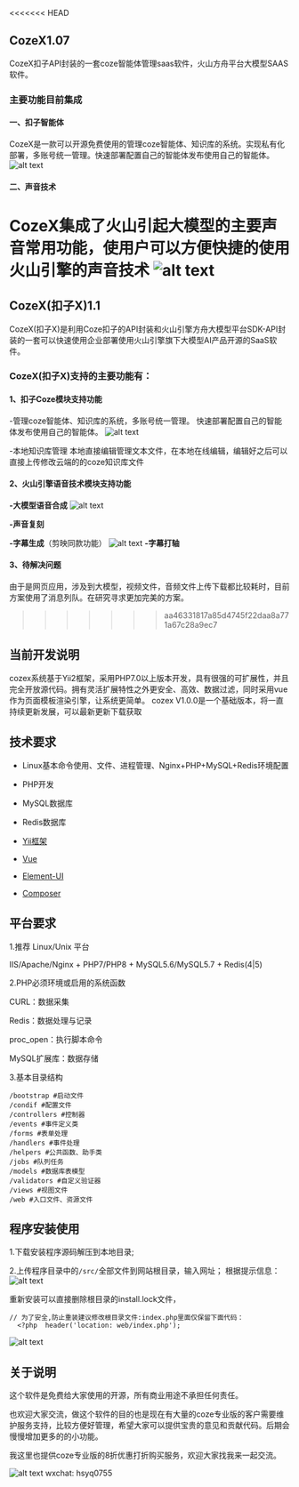 <<<<<<< HEAD
## CozeX1.07
CozeX扣子API封装的一套coze智能体管理saas软件，火山方舟平台大模型SAAS软件。

### 主要功能目前集成
#### 一、扣子智能体
CozeX是一款可以开源免费使用的管理coze智能体、知识库的系统。实现私有化部署，多账号统一管理。快速部署配置自己的智能体发布使用自己的智能体。
![alt text](/docs/agents.jpg)
#### 二、声音技术
CozeX集成了火山引起大模型的主要声音常用功能，使用户可以方便快捷的使用火山引擎的声音技术
![alt text](/docs/cozexvoice.jpg)
=======
## CozeX(扣子X)1.1
CozeX(扣子X)是利用Coze扣子的API封装和火山引擎方舟大模型平台SDK-API封装的一套可以快速使用企业部署使用火山引擎旗下大模型AI产品开源的SaaS软件。


### CozeX(扣子X)支持的主要功能有：

#### 1、扣子Coze模块支持功能
 -管理coze智能体、知识库的系统，多账号统一管理。
快速部署配置自己的智能体发布使用自己的智能体。
![alt text](/docs/agents.jpg)

-本地知识库管理
本地直接编辑管理文本文件，在本地在线编辑，编辑好之后可以直接上传修改云端的的coze知识库文件



#### 2、火山引擎语音技术模块支持功能



**-大模型语音合成**
![alt text](/docs/dmxvoice.jpg)

**-声音复刻**

**-字幕生成**（剪映同款功能）
![alt text](/docs/aisubtitle.jpg)
**-字幕打轴**



#### 3、待解决问题

由于是网页应用，涉及到大模型，视频文件，音频文件上传下载都比较耗时，目前方案使用了消息列队。在研究寻求更加完美的方案。




>>>>>>> aa46331817a85d4745f22daa8a771a67c28a9ec7
## 当前开发说明
cozex系统基于Yii2框架，采用PHP7.0以上版本开发，具有很强的可扩展性，并且完全开放源代码。拥有灵活扩展特性之外更安全、高效、数据过滤，同时采用vue作为页面模板渲染引擎，让系统更简单。
cozex V1.0.0是一个基础版本，将一直持续更新发展，可以最新更新下载获取

## 技术要求

- Linux基本命令使用、文件、进程管理、Nginx+PHP+MySQL+Redis环境配置

- PHP开发

- MySQL数据库

- Redis数据库

- <a href="https://www.yiiframework.com/doc/guide/2.0/zh-cn" target="_blank">Yii框架</a>

- <a href="https://cn.vuejs.org/index.html" target="_blank">Vue</a>

- <a href="https://element.eleme.cn/#/zh-CN" target="_blank">Element-UI</a>

- <a href="https://getcomposer.org/doc/00-intro.md" target="_blank">Composer</a>

## 平台要求

1.推荐 Linux/Unix 平台

IIS/Apache/Nginx + PHP7/PHP8 + MySQL5.6/MySQL5.7 + Redis(4|5)

2.PHP必须环境或启用的系统函数

CURL：数据采集

Redis：数据处理与记录

proc_open：执行脚本命令

MySQL扩展库：数据存储

3.基本目录结构

```
/bootstrap #启动文件
/condif #配置文件
/controllers #控制器
/events #事件定义类
/forms #表单处理
/handlers #事件处理
/helpers #公共函数、助手类
/jobs #队列任务
/models #数据库表模型
/validators #自定义验证器
/views #视图文件
/web #入口文件、资源文件
```


## 程序安装使用

1.下载安装程序源码解压到本地目录;

2.上传程序目录中的`/src/`全部文件到网站根目录，输入网址；
根据提示信息：
![alt text](/docs/installimg.png)

  重新安装可以直接删除根目录的install.lock文件，
  
 
```
// 为了安全,防止重装建议修改根目录文件:index.php里面仅保留下面代码：
  <?php  header('location: web/index.php');
  ```
![alt text](/docs/index22.png)

## 关于说明

这个软件是免费给大家使用的开源，所有商业用途不承担任何责任。

也欢迎大家交流，做这个软件的目的也是现在有大量的coze专业版的客户需要维护服务支持，比较方便好管理，希望大家可以提供宝贵的意见和贡献代码。后期会慢慢增加更多的的小功能。

我这里也提供coze专业版的8折优惠打折购买服务，欢迎大家找我来一起交流。

![alt text](/docs/hsyq0755.png)
wxchat: hsyq0755